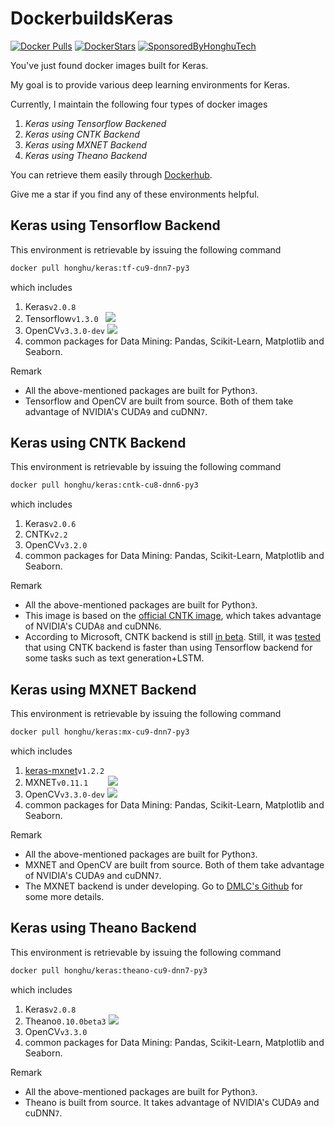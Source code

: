 # DockerbuildsKeras
[![Docker Pulls](https://img.shields.io/docker/pulls/honghu/keras.svg)](https://hub.docker.com/r/honghu/keras/) [![DockerStars](https://img.shields.io/docker/stars/honghu/keras.svg)](https://hub.docker.com/r/honghu/keras/) [![SponsoredByHonghuTech](https://img.shields.io/badge/sponsored%20by-Honghu%20Tech-red.svg)](http://www.honghutech.com/)

You've just found docker images built for Keras.

My goal is to provide various deep learning environments for Keras.



Currently, I maintain the following four types of docker images

1. *Keras using Tensorflow Backened* 
2. *Keras using CNTK Backend*
3. *Keras using MXNET Backend*
4. *Keras using Theano Backend*

You can retrieve them easily through [Dockerhub](https://hub.docker.com/r/honghu/keras/).

Give me a star if you find any of these environments helpful.
## Keras using Tensorflow Backend
This environment is retrievable by issuing the following command
```bash
docker pull honghu/keras:tf-cu9-dnn7-py3
```
which includes 
1. Keras```v2.0.8```
2. Tensorflow```v1.3.0``` &nbsp;&nbsp;![](https://img.shields.io/badge/build-from%20source-brightgreen.svg)
3. OpenCV```v3.3.0-dev``` ![](https://img.shields.io/badge/build-from%20source-brightgreen.svg)
4. common packages for Data Mining: Pandas, Scikit-Learn, Matplotlib and Seaborn.

Remark
* All the above-mentioned packages are built for Python```3```.
* Tensorflow and OpenCV are built from source. Both of them take advantage of NVIDIA's CUDA```9``` and cuDNN```7```.

## Keras using CNTK Backend
This environment is retrievable by issuing the following command
```bash
docker pull honghu/keras:cntk-cu8-dnn6-py3
```
which includes
1. Keras```v2.0.6```
2. CNTK```v2.2```
3. OpenCV```v3.2.0```
4. common packages for Data Mining: Pandas, Scikit-Learn, Matplotlib and Seaborn.

Remark
* All the above-mentioned packages are built for Python```3```.
* This image is based on the [official CNTK image](https://hub.docker.com/r/microsoft/cntk/), which takes advantage of NVIDIA's CUDA```8``` and cuDNN```6```. 
* According to Microsoft, CNTK backend is still [in beta](https://docs.microsoft.com/en-us/cognitive-toolkit/using-cntk-with-keras). Still, it was [tested](http://minimaxir.com/2017/06/keras-cntk/) that using CNTK backend is faster than using Tensorflow backend for some tasks such as text generation+LSTM.

## Keras using MXNET Backend
This environment is retrievable by issuing the following command
```bash
docker pull honghu/keras:mx-cu9-dnn7-py3
```
which includes
1. [keras-mxnet](https://pypi.python.org/pypi/keras-mxnet/1.2.2)```v1.2.2```
2. MXNET```v0.11.1```&nbsp;&nbsp;&nbsp;&nbsp;&nbsp;&nbsp;&nbsp;&nbsp;![](https://img.shields.io/badge/build-from%20source-brightgreen.svg)
3. OpenCV```v3.3.0-dev``` ![](https://img.shields.io/badge/build-from%20source-brightgreen.svg)
4. common packages for Data Mining: Pandas, Scikit-Learn, Matplotlib and Seaborn.

Remark
* All the above-mentioned packages are built for Python```3```.
* MXNET and OpenCV are built from source. Both of them take advantage of NVIDIA's CUDA```9``` and cuDNN```7```.
* The MXNET backend is under developing. Go to [DMLC's Github](https://github.com/dmlc/keras) for some more details.

## Keras using Theano Backend
This environment is retrievable by issuing the following command
```bash
docker pull honghu/keras:theano-cu9-dnn7-py3
```
which includes
1. Keras```v2.0.8```
2. Theano```0.10.0beta3``` ![](https://img.shields.io/badge/build-from%20source-brightgreen.svg)
3. OpenCV```v3.3.0```
4. common packages for Data Mining: Pandas, Scikit-Learn, Matplotlib and Seaborn.

Remark
* All the above-mentioned packages are built for Python```3```.
* Theano is built from source. It takes advantage of NVIDIA's CUDA```9``` and cuDNN```7```.
